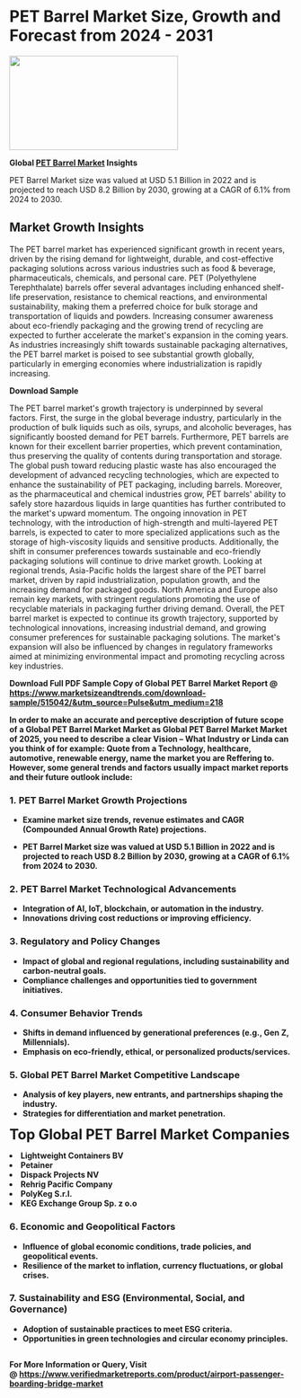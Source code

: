 <H1>PET Barrel Market Size, Growth and Forecast from 2024 - 2031</H1><img class="aligncenter size-medium wp-image-584254" src="https://thirdeyenews.in/wp-content/uploads/2024/09/Global-Market-Research-300x168.jpeg" alt="" width="300" height="168" /><p><strong>Global&nbsp;<a href="https://www.marketsizeandtrends.com/download-sample/515042/&amp;utm_source=Pulse&amp;utm_medium=218">PET Barrel Market</a> Insights</strong></p><p>PET Barrel Market size was valued at USD 5.1 Billion in 2022 and is projected to reach USD 8.2 Billion by 2030, growing at a CAGR of 6.1% from 2024 to 2030.</p><p><h2>Market Growth Insights</h2> <p>The PET barrel market has experienced significant growth in recent years, driven by the rising demand for lightweight, durable, and cost-effective packaging solutions across various industries such as food & beverage, pharmaceuticals, chemicals, and personal care. PET (Polyethylene Terephthalate) barrels offer several advantages including enhanced shelf-life preservation, resistance to chemical reactions, and environmental sustainability, making them a preferred choice for bulk storage and transportation of liquids and powders. Increasing consumer awareness about eco-friendly packaging and the growing trend of recycling are expected to further accelerate the market's expansion in the coming years. As industries increasingly shift towards sustainable packaging alternatives, the PET barrel market is poised to see substantial growth globally, particularly in emerging economies where industrialization is rapidly increasing.</p> <p><strong>Download Sample</strong></p> <p>The PET barrel market's growth trajectory is underpinned by several factors. First, the surge in the global beverage industry, particularly in the production of bulk liquids such as oils, syrups, and alcoholic beverages, has significantly boosted demand for PET barrels. Furthermore, PET barrels are known for their excellent barrier properties, which prevent contamination, thus preserving the quality of contents during transportation and storage. The global push toward reducing plastic waste has also encouraged the development of advanced recycling technologies, which are expected to enhance the sustainability of PET packaging, including barrels. Moreover, as the pharmaceutical and chemical industries grow, PET barrels' ability to safely store hazardous liquids in large quantities has further contributed to the market's upward momentum. The ongoing innovation in PET technology, with the introduction of high-strength and multi-layered PET barrels, is expected to cater to more specialized applications such as the storage of high-viscosity liquids and sensitive products. Additionally, the shift in consumer preferences towards sustainable and eco-friendly packaging solutions will continue to drive market growth. Looking at regional trends, Asia-Pacific holds the largest share of the PET barrel market, driven by rapid industrialization, population growth, and the increasing demand for packaged goods. North America and Europe also remain key markets, with stringent regulations promoting the use of recyclable materials in packaging further driving demand. Overall, the PET barrel market is expected to continue its growth trajectory, supported by technological innovations, increasing industrial demand, and growing consumer preferences for sustainable packaging solutions. The market's expansion will also be influenced by changes in regulatory frameworks aimed at minimizing environmental impact and promoting recycling across key industries.</p> <p><strong></p><p><span class=""><strong>Download Full PDF Sample Copy of Global PET Barrel Market Report</strong> @ <a href="https://www.marketsizeandtrends.com/download-sample/515042/&amp;utm_source=Pulse&amp;utm_medium=218" target="_blank">https://www.marketsizeandtrends.com/download-sample/515042/&amp;utm_source=Pulse&amp;utm_medium=218</a></span></p><p>In order to make an accurate and perceptive description of future scope of a Global&nbsp;PET Barrel Market Market as Global&nbsp;PET Barrel Market Market of 2025, you need to describe a clear Vision &ndash; What Industry or Linda can you think of for example: Quote from a Technology, healthcare, automotive, renewable energy, name the market you are Reffering to. However, some general trends and factors usually impact market reports and their future outlook include:</p><h3>1.&nbsp;<strong>PET Barrel Market Growth Projections</strong></h3><ul><li>Examine market size trends, revenue estimates and CAGR (Compounded Annual Growth Rate) projections.</li><li><p>PET Barrel Market size was valued at USD 5.1 Billion in 2022 and is projected to reach USD 8.2 Billion by 2030, growing at a CAGR of 6.1% from 2024 to 2030.</p></li></ul><h3>2.&nbsp;<strong>PET Barrel Market Technological Advancements</strong></h3><ul><li>Integration of AI, IoT, blockchain, or automation in the industry.</li><li>Innovations driving cost reductions or improving efficiency.</li></ul><h3>3.&nbsp;<strong>Regulatory and Policy Changes</strong></h3><ul><li>Impact of global and regional regulations, including sustainability and carbon-neutral goals.</li><li>Compliance challenges and opportunities tied to government initiatives.</li></ul><h3>4.&nbsp;<strong>Consumer Behavior Trends</strong></h3><ul><li>Shifts in demand influenced by generational preferences (e.g., Gen Z, Millennials).</li><li>Emphasis on eco-friendly, ethical, or personalized products/services.</li></ul><h3>5.&nbsp;<strong>Global PET Barrel Market Competitive Landscape</strong></h3><ul><li>Analysis of key players, new entrants, and partnerships shaping the industry.</li><li>Strategies for differentiation and market penetration.</li></ul><p data-pm-slice="1 1 []"><span style="color: inherit; font-family: inherit; font-size: 25px;">Top Global PET Barrel Market Companies</span></p><div class="" data-test-id=""><p><li>Lightweight Containers BV</li><li> Petainer</li><li> Dispack Projects NV</li><li> Rehrig Pacific Company</li><li> PolyKeg S.r.l.</li><li> KEG Exchange Group Sp. z o.o</li></p></div><h3>6.&nbsp;<strong>Economic and Geopolitical Factors</strong></h3><ul><li>Influence of global economic conditions, trade policies, and geopolitical events.</li><li>Resilience of the market to inflation, currency fluctuations, or global crises.</li></ul><h3>7.&nbsp;<strong>Sustainability and ESG (Environmental, Social, and Governance)</strong></h3><ul><li>Adoption of sustainable practices to meet ESG criteria.</li><li>Opportunities in green technologies and circular economy principles.</li></ul><h2><strong style="font-size: 14px;">For More Information or Query, Visit @&nbsp;</strong><a style="background-color: #ffffff; font-size: 14px;" href="https://www.marketsizeandtrends.com/report/pet-barrel-market/" target="_blank">https://www.verifiedmarketreports.com/product/airport-passenger-boarding-bridge-market</a></h2>
